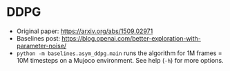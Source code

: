 # DDPG

- Original paper: https://arxiv.org/abs/1509.02971
- Baselines post: https://blog.openai.com/better-exploration-with-parameter-noise/
- `python -m baselines.asym_ddpg.main` runs the algorithm for 1M frames = 10M timesteps on a Mujoco environment. See help (`-h`) for more options.